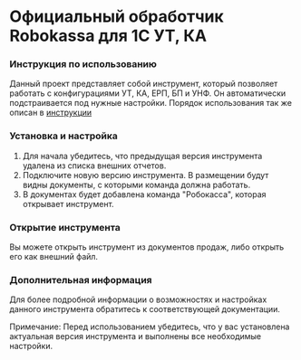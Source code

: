 # Официальный обработчик Robokassa для 1С УТ, КА
### Инструкция по использованию
Данный проект представляет собой инструмент, который позволяет работать с конфигурациями УТ, КА, ЕРП, БП и УНФ. Он автоматически подстраивается под нужные настройки.
Порядок использования так же описан в [инструкции](https://docs.robokassa.ru/media/guides/Robokassa_1c_prepriyatie.pdf)

### Установка и настройка
1. Для начала убедитесь, что предыдущая версия инструмента удалена из списка внешних отчетов.
2. Подключите новую версию инструмента. В размещении будут видны документы, с которыми команда должна работать.
3. В документах будет добавлена команда "Робокасса", которая открывает инструмент.

### Открытие инструмента
Вы можете открыть инструмент из документов продаж, либо открыть его как внешний файл.

### Дополнительная информация
Для более подробной информации о возможностях и настройках данного инструмента обратитесь к соответствующей документации.

Примечание: Перед использованием убедитесь, что у вас установлена актуальная версия инструмента и выполнены все необходимые настройки.
